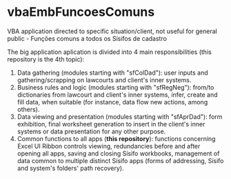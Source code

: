 # vbaEmbFuncoesComuns
VBA application directed to specific situation/client, not useful for general public - Funções comuns a todos os Sísifos de cadastro

The big application aplication is divided into 4 main responsibilities (this repository is the 4th topic):
1. Data gathering (modules starting with "sfColDad"): user inputs and gathering/scrapping on lawcourts and client's inner systems.
2. Business rules and logic (modules starting with "sfRegNeg"): from/to dictionaries from lawcourt and client's inner systems,
   infer, create and fill data, when suitable (for instance, data flow new actions, among others).
3. Data viewing and presentation (modules starting with "sfAprDad"): form exhibition, final worksheet generation to insert in the
   client's inner systems or data presentation for any other purpose.
4. Common functions to all apps (**this repository**): functions concerning Excel UI Ribbon controls viewing, redundancies before
   and after opening all apps, saving and closing Sísifo workbooks, management of data common to multiple distinct Sísifo apps
   (forms of addressing, Sísifo and system's folders' path recovery).
